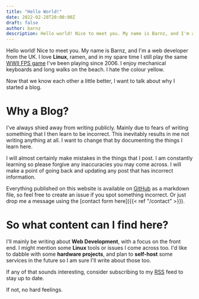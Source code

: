 ```yaml
---
title: "Hello World!"
date: 2022-02-28T20:00:00Z
draft: false
author: barnz
description: Hello world! Nice to meet you. My name is Barnz, and I'm a web developer from the UK.
---
```


Hello world! Nice to meet you. My name is Barnz, and I'm a web developer from the UK. I love **Linux**, ramen, and in my spare time I still play the same [WWII FPS game](https://www.splashdamage.com/games/wolfenstein-enemy-territory/) I've been playing since 2006. I enjoy mechanical keyboards and long walks on the beach. I hate the colour yellow.

Now that we know each other a little better, I want to talk about why I started a blog.

# Why a Blog?

I've always shied away from writing publicly. Mainly due to fears of writing something that I then learn to be incorrect. This inevitably results in me not writing anything at all. I want to change that by documenting the things I learn here.

I will almost certainly make mistakes in the things that I post. I am constantly learning so please forgive any inaccuracies you may come across. I will make a point of going back and updating any post that has incorrect information.

Everything published on this website is available on [GitHub](https://github.com/incinn/barnz.dev) as a markdown file, so feel free to create an issue if you spot something incorrect. Or just drop me a message using the [contact form here]({{< ref "/contact" >}}).

# So what content can I find here?

I'll mainly be writing about **Web Development**, with a focus on the front end. I might mention some **Linux** tools or issues I come across too. I'd like to dabble with some **hardware projects**, and plan to **self-host** some services in the future so I am sure I'll write about those too.

If any of that sounds interesting, consider subscribing to my [RSS](/blog/index.xml) feed to stay up to date.

If not, no hard feelings.
